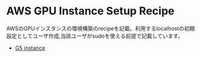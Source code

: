 # AWS GPU Instance Setup Recipe  
AWSのGPUインスタンスの環境構築のrecipeを記載。利用するlocalhostの初期設定としてユーザ作成,当該ユーザがsudoを使える前提で記載しています。  

* [G5 instance](https://github.com/hisashi-ito/aws-gpu-instance-setup-recipe/tree/main/g5_instance)
